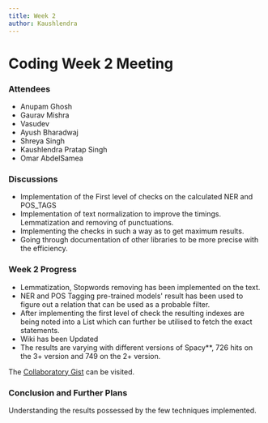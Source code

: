 ```yaml
---
title: Week 2
author: Kaushlendra
---
```

<!--
SPDX-License-Identifier: CC-BY-SA-4.0

SPDX-FileCopyrightText: 2021 Kaushlendra Pratap <kaushlendrapratap.9837@gmail.com>
-->

# Coding Week 2 Meeting

### Attendees

* Anupam Ghosh
* Gaurav Mishra
* Vasudev 
* Ayush Bharadwaj
* Shreya Singh
* Kaushlendra Pratap Singh
* Omar AbdelSamea 

### Discussions

* Implementation of the First level of checks on the calculated NER and POS_TAGS
* Implementation of text normalization to improve the timings. Lemmatization and removing of punctuations.
* Implementing the checks in such a way as to get maximum results.
* Going through documentation of other libraries to be more precise with the efficiency.

### Week 2 Progress

* Lemmatization, Stopwords removing has been implemented on the text.
* NER and POS Tagging pre-trained models' result has been used to figure out a relation that can be used as a probable filter.
* After implementing the first level of check the resulting indexes are being noted into a List which can further be utilised to fetch the exact statements.
* Wiki has been Updated
* The results are varying with different versions of Spacy**, 726 hits on the 3+ version and 749 on the 2+ version.

The [Collaboratory Gist](https://gist.github.com/Kaushl2208/e7962f6f895912246a0bd813bba399ed) can be visited.

### Conclusion and Further Plans

Understanding the results possessed by the few techniques implemented.